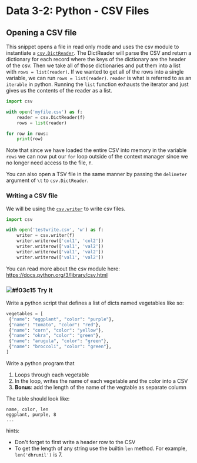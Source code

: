 # Data 3-2: Python - CSV Files

## Opening a CSV file

This snippet opens a file in read only mode and uses the csv module to instantiate a [`csv.DictReader`](https://docs.python.org/3/library/csv.html#csv.DictReader). The DictReader will parse the CSV and return a dictionary for each record where the keys of the dictionary are the header of the csv. Then we take all of those dictionaries and put them into a list with `rows = list(reader)`. If we wanted to get all of the rows into a single variable, we can run `rows = list(reader)`. `reader` is what is referred to as an `iterable` in python. Running the `list` function exhausts the iterator and just gives us the contents of the reader as a list.

```python
import csv

with open('myfile.csv') as f:
    reader = csv.DictReader(f)
    rows = list(reader)

for row in rows:
    print(row)
```

Note that since we have loaded the entire CSV into memory in the variable `rows` we can now put our `for` loop outside of the context manager since we no longer need access to the file, `f`.

You can also open a TSV file in the same manner by passing the `delimeter` argument of `\t` to `csv.DictReader`.

### Writing a CSV file

We will be using the [`csv.writer`](https://docs.python.org/3/library/csv.html#csv.writer) to write csv files.

```python
import csv

with open('testwrite.csv', 'w') as f:
    writer = csv.writer(f)
    writer.writerow(['col1', 'col2'])
    writer.writerow(['val1', 'val2'])
    writer.writerow(['val1', 'val2'])
    writer.writerow(['val1', 'val2'])
```

You can read more about the csv module here: https://docs.python.org/3/library/csv.html

### ![#f03c15](https://placehold.it/15/f03c15/000000?text=+) Try It

Write a python script that defines a list of dicts named vegetables like so:

```python
vegetables = [
 {"name": "eggplant", "color": "purple"},
 {"name": "tomato", "color": "red"},
 {"name": "corn", "color": "yellow"},
 {"name": "okra", "color": "green"},
 {"name": "arugula", "color": "green"},
 {"name": "broccoli", "color": "green"},
]
```

Write a python program that

1. Loops through each vegetable
2. In the loop, writes the name of each vegetable and the color into a CSV
3. **Bonus**: add the length of the name of the vegtable as separate column

The table should look like:

```
name, color, len
eggplant, purple, 8
...
```

hints:

* Don't forget to first write a header row to the CSV
* To get the length of any string use the builtin `len` method. For example, `len('dhrumil')` is 7.
